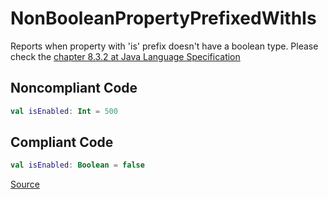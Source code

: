 # NonBooleanPropertyPrefixedWithIs

Reports when property with 'is' prefix doesn't have a boolean type.
Please check the [chapter 8.3.2 at Java Language Specification](https://docs.oracle.com/javase/specs/jls/se8/html/jls-8.html#jls-8.3.2)

## Noncompliant Code

```kotlin
val isEnabled: Int = 500
```
## Compliant Code

```kotlin
val isEnabled: Boolean = false
```

[Source](https://arturbosch.github.io/detekt/naming.html#nonbooleanpropertyprefixedwithis)
